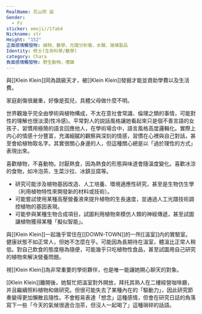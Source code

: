 ```yaml
---
RealName: 花山院 諭
Gender:
  - F♀
sticker: emoji//1fab4
Nickname: str
Height: "152"
正面感情觸發物: 植物，數學，光譜分析儀，水聲，玻璃製品
Identity: 修士(生命科學/數學)
category: Chara
負面感情觸發物: 野生動物，嘈雜
---
```

與[[Klein Klein]]同為跳級天才，被[[Klein Klein]]發掘才能並資助學費以及生活費。

家庭創傷很嚴重，好像是孤兒，具體父母做什麼不明。

世界觀幾乎完全由學術與植物構成，不太在意社會常識、倫理之類的事情，可能對性的理解也很淡漠(性冷感)。平常對人的説話風格讓她看起來只是個不善言語的女孩子，習慣用極簡的語言回應他人，在學術場合中，語言風格高度邏輯化。實際上内心的情感十分豐富，充滿細膩的觀察與深刻的情感，習慣在心裡與自己對話，甚至會給植物取名字。其實很關心身邊的人，但這種關心總是以「過於理性的方式」表現出來。

喜歡植物，不喜動物。討厭熱食，因為熱食的形態與味道會隨溫度變化。喜歡冰涼的食物，如冷泡茶、生菜沙拉、冰鎮豆腐等。

- 研究可能涉及植物基因改造、人工培養、環境適應性研究，甚至是生物仿生學（利用植物特性來開發新的材料或技術）。
- 可能嘗試使用某種高壓營養液來提升植物的生長速度，並通過人工光譜技術調控植物的基因表現。
- 可能參與某種生物合成項目，試圖利用植物來模仿人類的神經傳遞，甚至試圖讓植物獲得某種「擬似智能」。

與[[Klein Klein]]一起幾乎常住在[[DOWN-TOWN]]的一所[[溫室]]内的實驗室。健康狀態不如正常人，但她不怎麼在乎。可能因為長期待在溫室，體溫比正常人稍低。對自己飲食的態度極為隨便，可能幾乎只吃植物性食品，甚至試圖用自己研究的植物來解決營養問題。

視[[Klein Klein]]為非常重要的學術夥伴，也是唯一能讓她開心聊天的對象。

[[Klein Klein]]離開後，她幫忙把溫室對外開放，拜托其熟人在二樓經營咖啡廳，并且繼續照料植物和做研究。但很可能失去了某種內在的「驅動力」，因此研究節奏變得更加懶散且隨性。不會輕易表達「想念」這種感情，但會在研究日誌的角落寫下一些「今天的氣候很適合泡茶，但沒人一起喝了」這種瑣碎的話語。